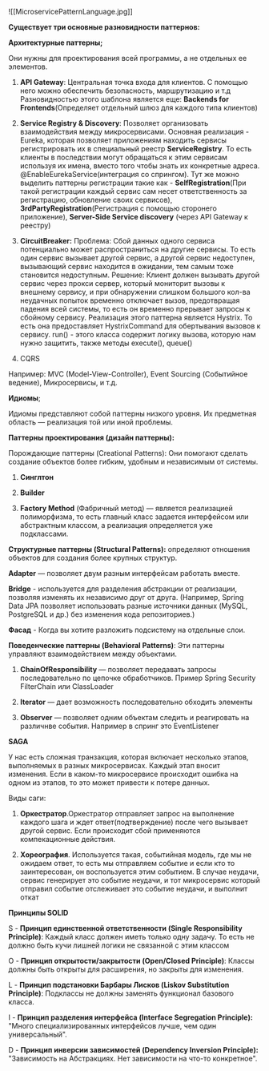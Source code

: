 ![[MicroservicePatternLanguage.jpg]]

**Существует три основные разновидности паттернов:**

**Архитектурные паттерны;**

Они нужны для проектирования всей программы, а не отдельных ее элементов.

1. **API Gateway**: Центральная точка входа для клиентов. С помощью него можно обеспечить безопасность, маршрутизацию и т.д
Разновидностью этого шаблона является еще: 
**Backends for Frontends**(Определяет отдельный шлюз для каждого типа клиентов)

2. **Service Registry & Discovery**: Позволяет организовать взаимодействия между микросервисами. Основная реализация - Eureka, которая позволяет приложениям находить сервисы регистрировать их в специальный реестр **ServiceRegistry**. То есть клиенты в последствии могут обращаться к этим сервисам используя их имена, вместо того чтобы знать их конкретные адреса. @EnableEurekaService(интеграция со спрингом). Тут же можно выделить паттерны регистрации такие как - **SelfRegistration**(При такой регистрации каждый сервис сам несет ответственность за регистрацию, обновление своих сервисов), **3rdPartyRegistration**(Регистрация с помощью сторонего приложение), **Server-Side Service discovery** (через API Gateway к реестру)

3. **CircuitBreaker:** Проблема: Сбой данных одного сервиса потенциально может распространиться на другие сервисы. То есть один сервис вызывает другой сервис,  а другой сервис недоступен, вызывающий сервис находится в ожидании, тем самым тоже становится недоступным. Решение: Клиент должен вызывать другой сервис через прокси сервер, который мониторит вызовы к внешнему сервису, и при обнаружении слишком большого кол-ва неудачных попыток временно отключает вызов, предотвращая падения всей системы, то есть он временно прерывает запросы к сбойному сервису. Реализация этого паттерна является Hystrix. То есть она предоставляет HystrixCommand для обертывания вызовов к сервису. run() - этого класса содержит логику вызова, которую нам нужно защитить, также методы execute(), queue()

4. CQRS

Например: MVC (Model-View-Controller), Event Sourcing (Событийное ведение), Микросервисы, и т.д.

**Идиомы**;

Идиомы представляют собой паттерны низкого уровня. Их предметная область — реализация той или иной проблемы.



**Паттерны проектирования (дизайн паттерны):**

Порождающие паттерны (Creational Patterns): Они помогают сделать создание объектов более гибким, удобным и независимым от системы.

1) **Синглтон**

2) **Builder**

3) **Factory Method** (Фабричный метод) — является реализацией полиморфизма, то есть главный класс задается интерфейсом или абстрактным классом, а реализация определяется уже подклассами.

  
**Структурные паттерны (Structural Patterns):** определяют отношения объектов для создания более крупных структур.

**Adapter** — позволяет двум разным интерфейсам работать вместе.

**Bridge** - используется для разделения абстракции от реализации, позволяя изменять их независимо друг от друга. (Например, Spring Data JPA позволяет использовать разные источники данных (MySQL, PostgreSQL и др.) без изменения кода репозиториев.)

**Фасад** - Когда вы хотите разложить подсистему на отдельные слои.  
  
  

**Поведенческие паттерны (Behavioral Patterns)**: Эти паттерны управляют взаимодействием между объектами.

1) **ChainOfResponsibility** — позволяет передавать запросы последовательно по цепочке обработчиков. Пример Spring Security FilterChain или ClassLoader

2) **Iterator** — дает возможность последовательно обходить элементы

3) **Observer** — позволяет одним объектам следить и реагировать на различнве события. Например в спринг это EventListener

  
  

**SAGA**

У нас есть сложная транзакция, которая включает несколько этапов, выполняемых в разных микросервисах. Каждый этап вносит изменения. Если в каком-то микросервисе происходит ошибка на одном из этапов, то это может привести к потере данных.

Виды саги:

1) **Оркестратор**.Оркестратор отправляет запрос на выполнение каждого шага и ждет ответ(подтверждение) после чего вызывает другой сервис. Если происходит сбой применяются компекационные действия.

2) **Хореография**. Используется такая, событийная модель, где мы не ожидаем ответ, то есть мы отправляем событие и если кто то заинтересован, он воспользуется этим событием. В случае неудачи, сервис генерирует это событие неудачи, и тот микросервис который отправил событие отслеживает это событие неудачи, и выполнит откат


**Принципы SOLID**

S - **Принцип единственной ответственности (Single Responsibility Principle)**: Каждый класс должен иметь только одну задачу. То есть не должно быть кучи лишней логики не связанной с этим классом

O - **Принцип открытости/закрытости (Open/Closed Principle)**: Классы должны быть открыты для расширения, но закрыты для изменения.

L - **Принцип подстановки Барбары Лисков (Liskov Substitution Principle)**: Подклассы не должны заменять функционал базового класса.

I - **Принцип разделения интерфейса (Interface Segregation Principle):** "Много специализированных интерфейсов лучше, чем один универсальный".

D - **Принцип инверсии зависимостей (Dependency Inversion Principle):** "Зависимость на Абстракциях. Нет зависимости на что-то конкретное".